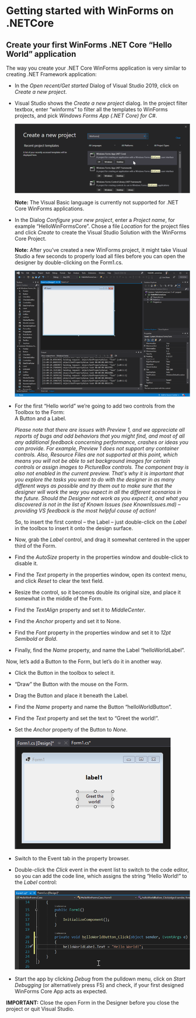 Getting started with WinForms on .NETCore
==========================================

Create your first WinForms .NET Core “Hello World” application
--------------------------------------------------------------

The way you create your .NET Core WinForms application is very similar to
creating .NET Framework application:

-   In the *Open recent/Get started* Dialog of Visual Studio 2019, click on
    *Create a new project*.

-   Visual Studio shows the *Create a new project* dialog. In the project filter
    textbox, enter “winforms” to filter all the templates to WinForms projects,
    and pick *Windows Forms App (.NET Core) for C\#*.  

    ![05CreateNewProject][05CreateNewProject]

    **Note:** The Visual Basic language is currently not supported for .NET Core
    WinForms applications.

-   In the Dialog *Configure your new project*, enter a *Project name*, for
    example “HelloWinFormsCore”. Chose a file *Location* for the project files
    and click *Create* to create the Visual Studio Solution with the WinForms
    Core Project.  

    **Note:** After you’ve created a new WinForms project, it might take Visual
    Studio a few seconds to properly load all files before you can open the
    designer by double-clicking on the Form1.cs.  

    ![06TheCoreDesigner][06TheCoreDesigner]

-   For the first “Hello world” we’re going to add two controls from the Toolbox
    to the Form:  
    A Button and a Label.  

    *Please note that there are issues with Preview 1, and we appreciate all
    reports of bugs and odd behaviors that you might find, and most of all any
    additional feedback concerning performance, crashes or ideas you can
    provide. For example, Preview 1 does not support any container controls.
    Also, Resource Files are not supported at this point, which means you will
    not be able to set background images for certain controls or assign images
    to PictureBox controls. The component tray is also not enabled in the
    current preview. That's why it is important that you explore the tasks you
    want to do with the designer in as many different ways as possible and try
    them out to make sure that the designer will work the way you expect in all
    the different scenarios in the future. Should the Designer not work as you
    expect it, and what you discovered is not in the list of Known Issues (see
    KnownIssues.md) – providing VS feedback is the most helpful cause of
    action!*  

    So, to insert the first control – the Label – just double-click on the
    *Label* in the toolbox to insert it onto the design surface.

-   Now, grab the *Label* control, and drag it somewhat centered in the upper
    third of the Form.

-   Find the *AutoSize* property in the properties window and double-click to
    disable it.

-   Find the *Text* property in the properties window, open its context menu,
    and click *Reset* to clear the text field.

-   Resize the control, so it becomes double its original size, and place it
    somewhat in the middle of the Form.

-   Find the *TextAlign* property and set it to *MiddleCenter*.

-   Find the *Anchor* property and set it to None.

-   Find the *Font* property in the properties window and set it to *12pt
    Semibold or Bold*.

-   Finally, find the *Name* property, and name the Label “helloWorldLabel”.

Now, let’s add a Button to the Form, but let’s do it in another way.

-   Click the Button in the toolbox to select it.

-   “Draw” the Button with the mouse on the Form.

-   Drag the Button and place it beneath the Label.

-   Find the *Name* property and name the Button “helloWorldButton”.

-   Find the *Text* property and set the text to “Greet the world!”.

-   Set the *Anchor* property of the Button to *None*.  

    ![07HelloWorldCoreForm][07HelloWorldCoreForm]

-   Switch to the Event tab in the property browser.

-   Double-click the *Click* event in the event list to switch to the code
    editor, so you can add the code line, which assigns the string “Hello
    World!” to the *Label* control:  

    ![08HelloWorldCodeEditor][08HelloWorldCodeEditor]

-   Start the app by clicking *Debug* from the pulldown menu, click on *Start
    Debugging* (or alternatively press F5) and check, if your first designed
    WinForms Core App acts as expected.

**IMPORTANT:** Close the open Form in the Designer before you close the project
or quit Visual Studio.

[01VisualStudioInstaller]: screenshots/01VisualStudioInstaller.png
[02VisualStudioInstaller]: screenshots/02VisualStudioInstaller.png
[03InitializingVSIX]: screenshots/03InitializingVSIX.png
[04InstallingVSIX]: screenshots/04InstallingVSIX.png
[05CreateNewProject]: screenshots/05CreateNewProject.png
[06TheCoreDesigner]: screenshots/06TheCoreDesigner.png
[07HelloWorldCoreForm]: screenshots/07HelloWorldCoreForm.png
[08HelloWorldCodeEditor]: screenshots/08HelloWorldCodeEditor.png
[09WinFormsOutputPane]: screenshots/09WinFormsOutputPane.png
[10UnsupportedControls]: screenshots/10UnsupportedControls.png
[11SendFeedback]: screenshots/11SendFeedback.png
[12PLM_EmptyForm]: screenshots/12PLM_EmptyForm.png
[13EnabledPLM]: screenshots/13EnabledPLM.png
